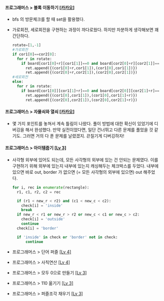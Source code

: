 #### 프로그래머스 > 블록 이동하기 [[카카오]](https://programmers.co.kr/learn/courses/30/lessons/60063)

- bfs 의 방문체크를 할 때 set을 활용했다.

- 가로회전, 세로회전을 구현하는 과정이 까다로웠다. 하지만 차분하게 생각해보면 꽤 간단하다.

  ```python
  rotate=[1,-1]
  #가로회전
  if cor1[0]==cor2[0]:
    for r in rotate:
      if board[cor1[0]+r][cor1[1]]==0 and board[cor2[0]+r][cor2[1]]==0:
        ret.append({(cor1[0]+r,cor1[1]),(cor1[0],cor1[1])})
        ret.append({(cor2[0]+r,cor2[1]),(cor2[0],cor2[1])})
  #세로회전
  else:
    for r in rotate:
      if board[cor1[0]][cor1[1]+r]==0 and board[cor2[0]][cor2[1]+r]==0:
        ret.append({(cor1[0],cor1[1]),(cor1[0],cor1[1]+r)})
        ret.append({(cor2[0],cor2[1]),(cor2[0],cor2[1]+r)})
  ```

  

#### 프로그래머스 > 자물쇠와 열쇠 [[카카오]](https://programmers.co.kr/learn/courses/30/lessons/60059)

- 몇 가지 포인트를 놓쳐서 계속 틀림이 나왔다. 풀이 방법에 대한 확신이 있었기에 디버깅을 해서 완성했다. 만약 실전이었다면, 일단 건너뛰고 다른 문제를 풀었을 것 같기도. 그러면 거의 다 푼 문제를 날렸겠지. 끈질기게 디버깅하자!



#### 프로그래머스 > 아이템줍기 [[Lv 3]](https://programmers.co.kr/learn/courses/30/lessons/87694)

- 사각형 외부에 있어도 되는데, 모든 사각형의 외부에 있는 건 안되는 문제였다. 
  이를 구현하기 위해 외부에 있는지 내부에 있는지 캐싱해두는 체크박스를 두었다.
  내부에 있으면 바로 out,
  border 가 없으면 (= 모든 사각형의 외부에 있으면) out 해주었다.

  ```python
  for i, rec in enumerate(rectangle):
    r1, c1, r2, c2 = rec
  
    if (r1 < new_r < r2) and (c1 < new_c < c2):
      check[i] = 'inside'
      break
    if new_r < r1 or new_r > r2 or new_c < c1 or new_c > c2:
      check[i] = 'outside'
      continue
    check[i] = 'border'
  
    if 'inside' in check or 'border' not in check:
   		continue
  ```

  

- 프로그래머스 > 단어 퍼즐 [[Lv 4]](https://programmers.co.kr/learn/courses/30/lessons/12983)

- 프로그래머스 > 사칙연산 [[Lv 4]](https://programmers.co.kr/learn/courses/30/lessons/1843)

- 프로그래머스 > 모두 0으로 만들기 [[Lv 3]](https://programmers.co.kr/learn/courses/30/lessons/76503)

- 프로그래머스 > 110 옮기기 [[Lv 3]](https://programmers.co.kr/learn/courses/30/lessons/77886)

- 프로그래머스 > 퍼즐조각 채우기 [[Lv 3]](https://programmers.co.kr/learn/courses/30/lessons/84021)